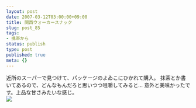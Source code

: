 ```yaml
---
layout: post
date: 2007-03-12T03:00:00+09:00
title: 関西ウォーカースナック
slug: post_85
tags:
- 携帯から
status: publish
type: post
published: true
meta: {}
---
```

<div class="caption">近所のスーパーで見つけて、パッケージのよゐこにひかれて購入。
抹茶とか書いてあるので、どんなもんだろと思いつつ咀嚼してみると…
意外と美味かったです。上品な甘さみたいな感じ。</div>
<div class="photo"><img src="http://wo.skr.jp/images/uploads/blog-photo-1173629606.63-0.jpg" /></div>
